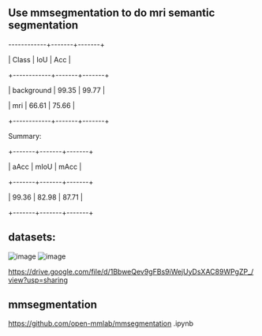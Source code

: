 ## Use mmsegmentation to do mri semantic segmentation
------------+-------+-------+

|   Class    |  IoU  |  Acc  |

+------------+-------+-------+

| background | 99.35 | 99.77 |

|    mri     | 66.61 | 75.66 |

+------------+-------+-------+

Summary:

+-------+-------+-------+

|  aAcc |  mIoU |  mAcc |

+-------+-------+-------+

| 99.36 | 82.98 | 87.71 |

+-------+-------+-------+


## datasets:
![image](https://user-images.githubusercontent.com/55181594/198876734-bc358f74-bdf0-40bf-953e-19cc5ba06e5e.png)
![image](https://user-images.githubusercontent.com/55181594/198876741-12f186ea-1994-4fff-8cac-e10231f82270.png)

<https://drive.google.com/file/d/1BbweQev9gFBs9iWejUyDsXAC89WPgZP_/view?usp=sharing>
## mmsegmentation
<https://github.com/open-mmlab/mmsegmentation>
.ipynb
